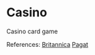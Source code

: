 # Casino
Casino card game

References: 
<a href="https://www.britannica.com/topic/casino-card-game/" target="_blank">Britannica</a>
<a href="https://www.pagat.com/fishing/casino.html/" target="_blank">Pagat</a>
